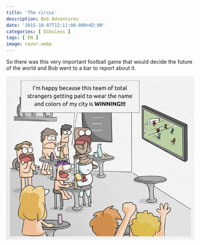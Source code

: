 ```yaml
---
title: 'The circus'
description: Bob Adventures
date: '2015-10-07T12:11:00.000+02:00'
categories: [ Dibuixos ]
tags: [ EN ]
image: cover.webp
---
```


So there was this very important football game that would decide the future of the world and Bob went to a bar to report about it.

![](bob7_circus.webp)
